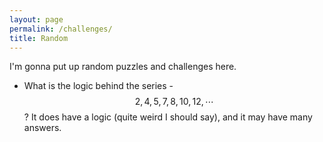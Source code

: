 ```yaml
---
layout: page
permalink: /challenges/
title: Random
---
```

<script type="text/javascript" async src="https://cdnjs.cloudflare.com/ajax/libs/mathjax/2.7.5/latest.js?config=TeX-MML-AM_CHTML" async></script>

I'm gonna put up random puzzles and challenges here.

- What is the logic behind the series  - $$2, 4, 5, 7, 8, 10, 12, \cdots$$? It does have a logic (quite weird I should say), and it may have many answers.